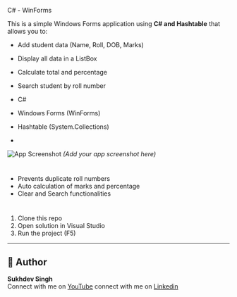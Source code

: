 C# - WinForms

This is a simple Windows Forms application using **C# and Hashtable** that allows you to:
- Add student data (Name, Roll, DOB, Marks)
- Display all data in a ListBox
- Calculate total and percentage
- Search student by roll number


- C#
- Windows Forms (WinForms)
- Hashtable (System.Collections)
- 
![App Screenshot](Screenshot.png) *(Add your app screenshot here)*

#
- Prevents duplicate roll numbers
- Auto calculation of marks and percentage
- Clear and Search functionalities

#
1. Clone this repo
2. Open solution in Visual Studio
3. Run the project (F5)

---

## 📌 Author
**Sukhdev Singh**  
Connect with me on [YouTube](https://youtube.com/@codewithmaharishicollege)
connect with me on [Linkedin](www.linkedin.com/in/sukhdevsinghshekhawat)
